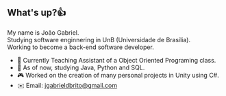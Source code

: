 ## What's up?👍

My name is João Gabriel.  
Studying software enginnering in UnB (Universidade de Brasília).  
Working to become a back-end software developer.  


- 🔭 Currently Teaching Assistant of a Object Oriented Programing class.
- 🌱 As of now, studying Java, Python and SQL.
- 🎮 Worked on the creation of many personal projects in Unity using C#.
- ✉️ Email: jgabrieldbrito@gmail.com
<!--
**JoaoComTil/JoaoComTil** is a ✨ _special_ ✨ repository because its `README.md` (this file) appears on your GitHub profile.

Here are some ideas to get you started:



- 👯 I’m looking to collaborate on ...
- 🤔 I’m looking for help with ...
- 💬 Ask me about ...
- 📫 How to reach me: ...
- 😄 Pronouns: ...
- ⚡ Fun fact: ...
-->
